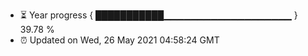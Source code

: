 - ⏳ Year progress { ███████████▁▁▁▁▁▁▁▁▁▁▁▁▁▁▁▁▁▁▁ } 39.78 %
- ⏰ Updated on Wed, 26 May 2021 04:58:24 GMT

